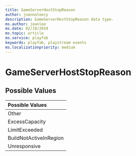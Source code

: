 ```yaml
---
title: GameServerHostStopReason
author: joannaleecy
description: GameServerHostStopReason data type.
ms.author: joanlee
ms.date: 02/19/2019
ms.topic: article
ms.service: playfab
keywords: playfab, playstream events
ms.localizationpriority: medium
---
```


# GameServerHostStopReason

## Possible Values

|Possible Values|
| :--------------------|
|Other|
|ExcessCapacity|
|LimitExceeded|
|BuildNotActiveInRegion|
|Unresponsive|
